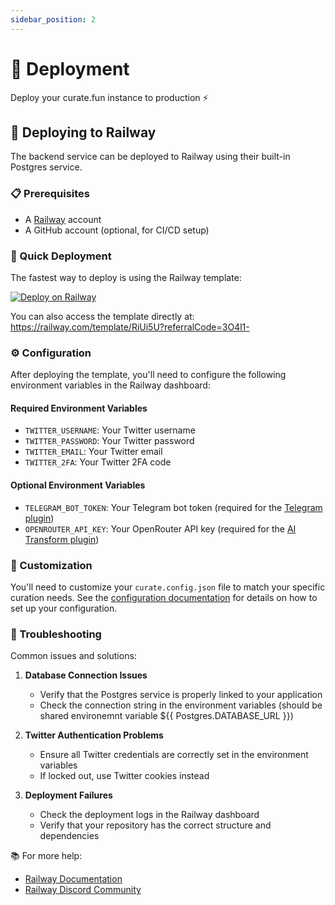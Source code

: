 ```yaml
---
sidebar_position: 2
---
```


# 🚀 Deployment

Deploy your curate.fun instance to production ⚡

## 🚂 Deploying to Railway

The backend service can be deployed to Railway using their built-in Postgres service.

### 📋 Prerequisites

- A [Railway](https://railway.app/) account
- A GitHub account (optional, for CI/CD setup)

### 🚀 Quick Deployment

The fastest way to deploy is using the Railway template:

[![Deploy on Railway](https://railway.com/button.svg)](https://railway.com/template/RiUi5U?referralCode=3O4l1-)

You can also access the template directly at: https://railway.com/template/RiUi5U?referralCode=3O4l1-

### ⚙️ Configuration

After deploying the template, you'll need to configure the following environment variables in the Railway dashboard:

#### Required Environment Variables

- `TWITTER_USERNAME`: Your Twitter username
- `TWITTER_PASSWORD`: Your Twitter password
- `TWITTER_EMAIL`: Your Twitter email
- `TWITTER_2FA`: Your Twitter 2FA code

#### Optional Environment Variables

- `TELEGRAM_BOT_TOKEN`: Your Telegram bot token (required for the [Telegram plugin](../plugins/distributors/telegram.md))
- `OPENROUTER_API_KEY`: Your OpenRouter API key (required for the [AI Transform plugin](../plugins/transformers/ai-transform.md))

### 🔧 Customization

You'll need to customize your `curate.config.json` file to match your specific curation needs. See the [configuration documentation](./configuration.md) for details on how to set up your configuration.

### 🔧 Troubleshooting

Common issues and solutions:

1. **Database Connection Issues**
   - Verify that the Postgres service is properly linked to your application
   - Check the connection string in the environment variables (should be shared environemnt variable ${{ Postgres.DATABASE_URL }})

2. **Twitter Authentication Problems**
   - Ensure all Twitter credentials are correctly set in the environment variables
   - If locked out, use Twitter cookies instead

3. **Deployment Failures**
   - Check the deployment logs in the Railway dashboard
   - Verify that your repository has the correct structure and dependencies

📚 For more help:

- [Railway Documentation](https://docs.railway.app/)
- [Railway Discord Community](https://discord.com/invite/railway)
